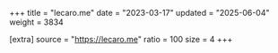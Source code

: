 +++
title = "lecaro.me"
date = "2023-03-17"
updated = "2025-06-04"
weight = 3834

[extra]
source = "https://lecaro.me"
ratio = 100
size = 4
+++
